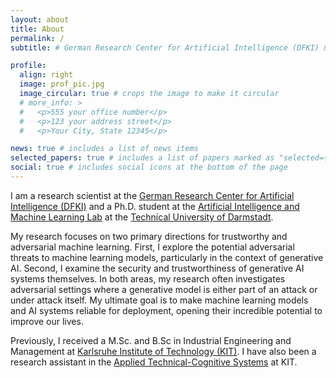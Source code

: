 ```yaml
---
layout: about
title: About
permalink: /
subtitle: # German Research Center for Artificial Intelligence (DFKI) & Technical University of Darmstadt

profile:
  align: right
  image: prof_pic.jpg
  image_circular: true # crops the image to make it circular
  # more_info: >
  #   <p>555 your office number</p>
  #   <p>123 your address street</p>
  #   <p>Your City, State 12345</p>

news: true # includes a list of news items
selected_papers: true # includes a list of papers marked as "selected={true}"
social: true # includes social icons at the bottom of the page
---  
```


I am a research scientist at the [German Research Center for Artificial Intelligence (DFKI)](https://www.dfki.de/en/web) and a Ph.D. student at the [Artificial Intelligence and Machine Learning Lab](https://www.ml.informatik.tu-darmstadt.de/) at the [Technical University of Darmstadt](https://www.tu-darmstadt.de/index.en.jsp). 

My research focuses on two primary directions for trustworthy and adversarial machine learning. First, I explore the potential adversarial threats to machine learning models, particularly in the context of generative AI. Second, I examine the security and trustworthiness of generative AI systems themselves. In both areas, my research often investigates adversarial settings where a generative model is either part of an attack or under attack itself. My ultimate goal is to make machine learning models and AI systems reliable for deployment, opening their incredible potential to improve our lives.

Previously, I received a M.Sc. and B.Sc in Industrial Engineering and Management at [Karlsruhe Institute of Technology (KIT)](https://www.kit.edu/english/). I have also been a research assistant in the [Applied Technical-Cognitive Systems](https://atks.aifb.kit.edu/english/index.php) at KIT.
